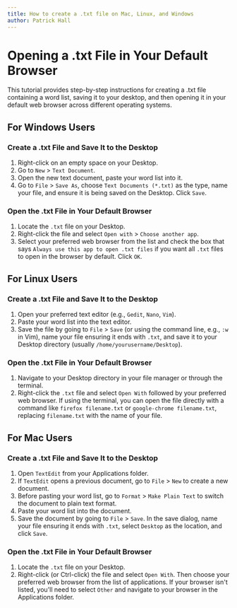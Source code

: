 ```yaml
---
title: How to create a .txt file on Mac, Linux, and Windows
author: Patrick Hall
---
```


# Opening a .txt File in Your Default Browser

This tutorial provides step-by-step instructions for creating a .txt file containing a word list, saving it to your desktop, and then opening it in your default web browser across different operating systems.


## For Windows Users

### Create a .txt File and Save It to the Desktop
1. Right-click on an empty space on your Desktop.
2. Go to `New` > `Text Document`.
3. Open the new text document, paste your word list into it.
4. Go to `File` > `Save As`, choose `Text Documents (*.txt)` as the type, name your file, and ensure it is being saved on the Desktop. Click `Save`.

### Open the .txt File in Your Default Browser
1. Locate the `.txt` file on your Desktop.
2. Right-click the file and select `Open with` > `Choose another app`.
3. Select your preferred web browser from the list and check the box that says `Always use this app to open .txt files` if you want all `.txt` files to open in the browser by default. Click `OK`.



## For Linux Users

### Create a .txt File and Save It to the Desktop
1. Open your preferred text editor (e.g., `Gedit`, `Nano`, `Vim`).
2. Paste your word list into the text editor.
3. Save the file by going to `File` > `Save` (or using the command line, e.g., `:w` in Vim), name your file ensuring it ends with `.txt`, and save it to your Desktop directory (usually `/home/yourusername/Desktop`).

### Open the .txt File in Your Default Browser
1. Navigate to your Desktop directory in your file manager or through the terminal.
2. Right-click the `.txt` file and select `Open With` followed by your preferred web browser. If using the terminal, you can open the file directly with a command like `firefox filename.txt` or `google-chrome filename.txt`, replacing `filename.txt` with the name of your file.


## For Mac Users

### Create a .txt File and Save It to the Desktop
1. Open `TextEdit` from your Applications folder.
2. If `TextEdit` opens a previous document, go to `File` > `New` to create a new document.
3. Before pasting your word list, go to `Format` > `Make Plain Text` to switch the document to plain text format.
4. Paste your word list into the document.
5. Save the document by going to `File` > `Save`. In the save dialog, name your file ensuring it ends with `.txt`, select `Desktop` as the location, and click `Save`.

### Open the .txt File in Your Default Browser
1. Locate the `.txt` file on your Desktop.
2. Right-click (or Ctrl-click) the file and select `Open With`. Then choose your preferred web browser from the list of applications. If your browser isn't listed, you'll need to select `Other` and navigate to your browser in the Applications folder.